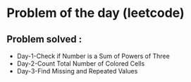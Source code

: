 # Problem of the day (leetcode)

## Problem solved :
- Day-1-Check if Number is a Sum of Powers of Three
- Day-2-Count Total Number of Colored Cells
- Day-3-Find Missing and Repeated Values
